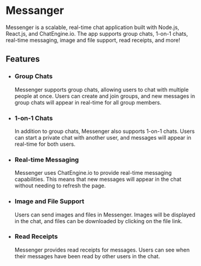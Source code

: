 # Messanger

Messenger is a scalable, real-time chat application built with Node.js, React.js, and ChatEngine.io. The app supports group chats, 1-on-1 chats, real-time messaging, image and file support, read receipts, and more!


## Features

- ### Group Chats
  Messenger supports group chats, allowing users to chat with multiple people at once. Users can create and join groups, and new messages in group chats will appear in   real-time for all group members.

- ### 1-on-1 Chats
  In addition to group chats, Messenger also supports 1-on-1 chats. Users can start a private chat with another user, and messages will appear in real-time for both    users.

- ### Real-time Messaging
  Messenger uses ChatEngine.io to provide real-time messaging capabilities. This means that new messages will appear in the chat without needing to refresh the page.

- ### Image and File Support
  Users can send images and files in Messenger. Images will be displayed in the chat, and files can be downloaded by clicking on the file link.

- ### Read Receipts
  Messenger provides read receipts for messages. Users can see when their messages have been read by other users in the chat.
